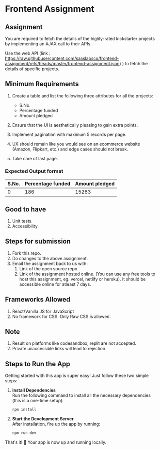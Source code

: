 # Frontend Assignment

## Assignment

You are required to fetch the details of the highly-rated kickstarter projects by implementing an AJAX call to their APIs.

Use the web API (link : https://raw.githubusercontent.com/saaslabsco/frontend-assignment/refs/heads/master/frontend-assignment.json) ) to fetch the details of specific projects.

## Minimum Requirements

1. Create a table and list the following three attributes for all the projects:

   - S.No.
   - Percentage funded
   - Amount pledged

1. Ensure that the UI is aesthetically pleasing to gain extra points.
1. Implement pagination with maximum 5 records per page.
1. UX should remain like you would see on an ecommerce website (Amazon, Flipkart, etc.) and edge cases should not break.
1. Take care of last page.

### Expected Output format

| **S.No.** | **Percentage funded** | **Amount pledged** |
| --------- | --------------------- | ------------------ |
| 0         | 186                   | 15283              |

## Good to have

1. Unit tests.
1. Accessibility.

## Steps for submission

1. Fork this repo.
1. Do changes to the above assignment.
1. Email the assignment back to us with:
   1. Link of the open source repo.
   1. Link of the assignment hosted online. (You can use any free tools to host this assignment, eg. vercel, netlify or heroku). It should be accessible online for atleast 7 days.

## Frameworks Allowed

1. React/Vanilla JS for JavaScript
1. No framework for CSS. Only Raw CSS is allowed.

## Note

1. Result on platforms like codesandbox, replit are not accepted.
1. Private unaccessible links will lead to rejection.

## Steps to Run the App

Getting started with this app is super easy! Just follow these two simple steps:

1. **Install Dependencies**  
   Run the following command to install all the necessary dependencies (this is a one-time setup):

   ```bash
   npm install
   ```

2. **Start the Development Server**  
   After installation, fire up the app by running:
   ```bash
   npm run dev
   ```

That's it! 🎉 Your app is now up and running locally.
